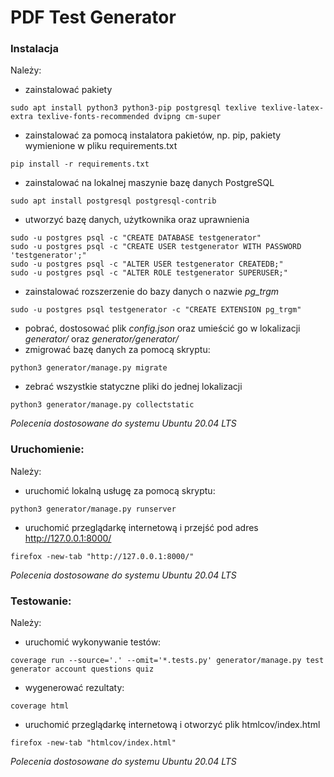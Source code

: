 # PDF Test Generator

### Instalacja

Należy:
- zainstalować pakiety
```batch
sudo apt install python3 python3-pip postgresql texlive texlive-latex-extra texlive-fonts-recommended dvipng cm-super
```
- zainstalować za pomocą instalatora pakietów, np. pip, pakiety wymienione w pliku requirements.txt
```batch
pip install -r requirements.txt
```
- zainstalować na lokalnej maszynie bazę danych PostgreSQL
```batch
sudo apt install postgresql postgresql-contrib
```
- utworzyć bazę danych, użytkownika oraz uprawnienia
```batch
sudo -u postgres psql -c "CREATE DATABASE testgenerator"
sudo -u postgres psql -c "CREATE USER testgenerator WITH PASSWORD 'testgenerator';"
sudo -u postgres psql -c "ALTER USER testgenerator CREATEDB;"
sudo -u postgres psql -c "ALTER ROLE testgenerator SUPERUSER;"
``` 
- zainstalować rozszerzenie do bazy danych o nazwie *pg_trgm*
```batch
sudo -u postgres psql testgenerator -c "CREATE EXTENSION pg_trgm"
``` 
- pobrać, dostosować plik *config.json* oraz umieścić go w lokalizacji *generator/* oraz *generator/generator/*
- zmigrować bazę danych za pomocą skryptu:
```batch
python3 generator/manage.py migrate
```
- zebrać wszystkie statyczne pliki do jednej lokalizacji
```batch
python3 generator/manage.py collectstatic
```

*Polecenia dostosowane do systemu Ubuntu 20.04 LTS*

### Uruchomienie:

Należy:
- uruchomić lokalną usługę za pomocą skryptu:
```batch
python3 generator/manage.py runserver
```
- uruchomić przeglądarkę internetową i przejść pod adres http://127.0.0.1:8000/
```batch
firefox -new-tab "http://127.0.0.1:8000/"
```

*Polecenia dostosowane do systemu Ubuntu 20.04 LTS*

### Testowanie:
Należy:
- uruchomić wykonywanie testów:
```batch
coverage run --source='.' --omit='*.tests.py' generator/manage.py test generator account questions quiz
```
- wygenerować rezultaty:
```batch
coverage html
```
- uruchomić przeglądarkę internetową i otworzyć plik htmlcov/index.html
```batch
firefox -new-tab "htmlcov/index.html"
```

*Polecenia dostosowane do systemu Ubuntu 20.04 LTS*
